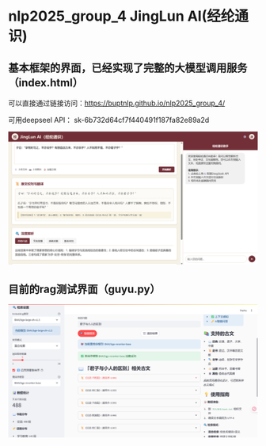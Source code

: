 # nlp2025_group_4 JingLun AI(经纶通识)

## 基本框架的界面，已经实现了完整的大模型调用服务（index.html）
可以直接通过链接访问：https://buptnlp.github.io/nlp2025_group_4/

可用deepseel API： sk-6b732d64cf7f440491f187fa82e89a2d


![](assets/app_ui.PNG)


## 目前的rag测试界面（guyu.py）
![](assets/rag.PNG)
